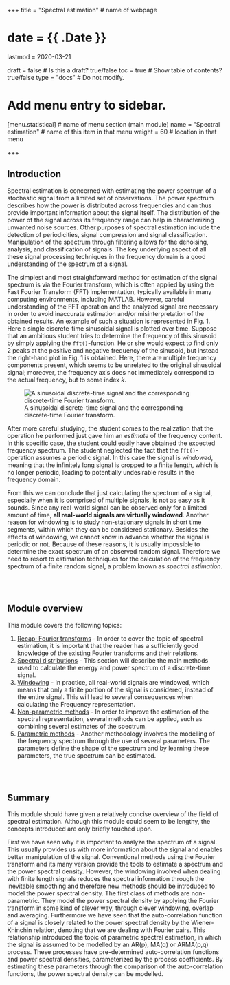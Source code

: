 +++
title = "Spectral estimation"         # name of webpage

# date = {{ .Date }}
lastmod = 2020-03-21

draft = false  # Is this a draft? true/false
toc = true  # Show table of contents? true/false
type = "docs"  # Do not modify.

# Add menu entry to sidebar.
[menu.statistical]                       # name of menu section (main module)
  name = "Spectral estimation"        # name of this item in that menu
  weight = 60                           # location in that menu

+++

## Introduction

Spectral estimation is concerned with estimating the power spectrum of a stochastic signal from a limited set of observations. The power spectrum describes how the power is distributed across frequencies and can thus provide important information about the signal itself. The distribution of the power of the signal across its frequency range can help in characterizing unwanted noise sources. Other purposes of spectral estimation include the detection of periodicities, signal compression and signal classification. Manipulation of the spectrum through filtering allows for the denoising, analysis, and classification of signals. The key underlying aspect of all these signal processing techniques in the frequency domain is a good understanding of the spectrum of a signal.

The simplest and most straightforward method for estimation of the signal spectrum is via the Fourier transform, which is often applied by using the Fast Fourier Transform (FFT) implementation, typically available in many computing environments, including MATLAB. However, careful understanding of the FFT operation and the analyzed signal are necessary in order to avoid inaccurate estimation and/or misinterpretation of the obtained results. An example of such a situation is represented in Fig. 1. Here a single discrete-time sinusoidal signal is plotted over time. Suppose that an ambitious student tries to determine the frequency of this sinusoid by simply applying the `fft()`-function. He or she would expect to find only 2 peaks at the positive and negative frequency of the sinusoid, but instead the right-hand plot in Fig. 1 is obtained. Here, there are multiple frequency components present, which seems to be unrelated to the original sinusoidal signal; moreover, the frequency axis does not immediately correspond to the actual frequency, but to some index $k$.

<div style="max-width: 900px; margin: auto">
  <figure>
    <img
      src="/../files/7.Images/statistical/spectrum/spectral_introduction.svg"
      alt="A sinusoidal discrete-time signal and the corresponding discrete-time Fourier transform."
    />
    <figcaption class="numbered">
      A sinusoidal discrete-time signal and the corresponding discrete-time Fourier transform.
    </figcaption>
  </figure>
</div>

After more careful studying, the student comes to the realization that the operation he performed just gave him an <i>estimate</i> of the frequency content. In this specific case, the student could easily have obtained the expected frequency spectrum. The student neglected the fact that the `fft()`-operation assumes a periodic signal. In this case the signal is <i>windowed</i>, meaning that the infinitely long signal is cropped to a finite length, which is no longer periodic, leading to potentially undesirable results in the frequency domain.

From this we can conclude that just calculating the spectrum of a signal, especially when it is comprised of multiple signals, is not as easy as it sounds. Since any real-world signal can be observed only for a limited amount of time, **all real-world signals are virtually windowed**. Another reason for windowing is to study non-stationary signals in short time segments, within which they can be considered stationary. Besides the effects of windowing, we cannot know in advance whether the signal is periodic or not. Because of these reasons, it is usually impossible to determine the exact spectrum of an observed random signal. Therefore we need to resort to estimation techniques for the calculation of the frequency spectrum of a finite random signal, a problem known as <i>spectral estimation</i>.


<br></br>
## Module overview
This module covers the following topics:

1. <a href="../statisticalsignalprocessing_spectrum_fourier">Recap: Fourier transforms</a> - In order to cover the topic of spectral estimation, it is important that the reader has a sufficiently good knowledge of the existing Fourier transforms and their relations.
2. <a href="../statisticalsignalprocessing_spectrum_psd">Spectral distributions</a> - This section will describe the main methods used to calculate the energy and power spectrum of a discrete-time signal.
3. <a href="../statisticalsignalprocessing_spectrum_window">Windowing</a> - In practice, all real-world signals are windowed, which means that only a finite portion of the signal is considered, instead of the entire signal. This will lead to several consequences when calculating the Frequency representation.
4. <a href="../statisticalsignalprocessing_spectrum_nonparametric">Non-parametric methods</a> - In order to improve the estimation of the spectral representation, several methods can be applied, such as combining several estimates of the spectrum.
5. <a href="../statisticalsignalprocessing_spectrum_parametric">Parametric methods</a> - Another methodology involves the modelling of the frequency spectrum through the use of several parameters. The parameters define the shape of the spectrum and by learning these parameters, the true spectrum can be estimated.



<br></br>
## Summary
This module should have given a relatively concise overview of the field of spectral estimation. Although this module could seem to be lengthy, the concepts introduced are only briefly touched upon.

First we have seen why it is important to analyze the spectrum of a signal. This usually provides us with more information about the signal and  enables better manipulation of the signal. Conventional methods using the Fourier transform and its many version provide the tools to estimate a spectrum and the power spectral density. However, the windowing involved when dealing with finite length signals reduces the spectral information through the inevitable smoothing and therefore new methods should be introduced to model the power spectral density. The first class of methods are non-parametric. They model the power spectral density by applying the Fourier transform in some kind of clever way, through clever windowing, overlap and averaging. Furthermore we have seen that the auto-correlation function of a signal is closely related to the power spectral density by the Wiener-Khinchin relation, denoting that we are dealing with Fourier pairs. This relationship introduced the topic of parametric spectral estimation, in which the signal is assumed to be modelled by an AR(p), MA(q) or ARMA(p,q) process. These processes have pre-determined auto-correlation functions and power spectral densities, parameterized by the process coefficients. By estimating these parameters through the comparison of the auto-correlation functions, the power spectral density can be modelled.
